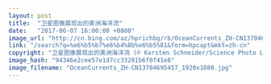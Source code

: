 ```yaml
---
layout: post
title:  "卫星图像展现出的美洲海洋流"
date:   "2017-06-07 16:00:00 +0800"
image_url: "http://cn.bing.com/az/hprichbg/rb/OceanCurrents_ZH-CN13704695457_1920x1080.jpg"
link: "/search?q=%e6%b5%b7%e6%b4%8b%e6%b5%81&form=hpcapt&mkt=zh-cn"
copyright: "卫星图像展现出的美洲海洋流 (© Karsten Schneider/Science Photo Library)"
image_hash: "94346e2cee57e1d7cc33201b6f0f41e8"
image_filename: "OceanCurrents_ZH-CN13704695457_1920x1080.jpg"
---
```

